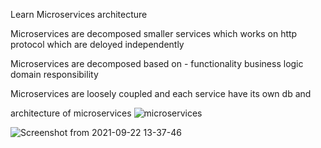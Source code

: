 Learn Microservices architecture

 Microservices are decomposed smaller services which works on http protocol which are deloyed independently 

Microservices are decomposed based on - 
   functionality
   business logic
   domain
   responsibility 

Microservices are loosely coupled and each service have its own db and 

architecture of microservices 
![microservices](https://user-images.githubusercontent.com/62424929/134379653-3dfa0c14-32a9-4847-a66a-ee49d9ec8a04.png)

![Screenshot from 2021-09-22 13-37-46](https://user-images.githubusercontent.com/62424929/134378851-1a95dee5-d031-4d69-98da-d4bf3a446f8d.png)


